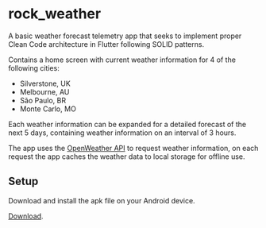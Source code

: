# rock_weather

A basic weather forecast telemetry app that seeks to implement proper Clean Code architecture in Flutter following SOLID patterns.

Contains a home screen with current weather information for 4 of the following cities:

* Silverstone, UK
* Melbourne, AU
* São Paulo, BR
* Monte Carlo, MO

Each weather information can be expanded for a detailed forecast of the next 5 days, containing weather information on an interval of 3 hours.

The app uses the [OpenWeather API](https://openweathermap.org/) to request weather information, on each request the app caches the weather data to local storage for offline use.

## Setup

Download and install the apk file on your Android device.

[Download](https://github.com/shanjii/rock_weather/releases).
